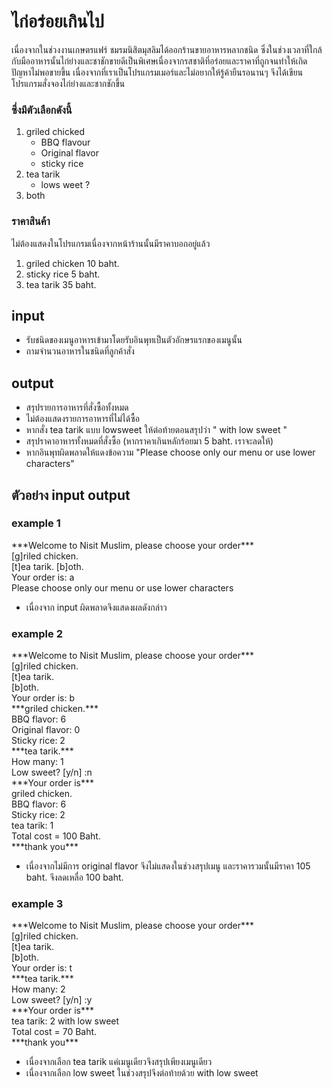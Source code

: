 # ไก่อร่อยเกินไป
เนื่องจากในช่วงงานเกษตรแฟร์ ชมรมนิสิตมุสลิมได้ออกร้านขายอาหารหลากชนิด ซึ่งในช่วงเวลาที่ใกล้กับมืออาหารนั้นไก่ย่างและชาชักขายดีเป็นพิเศษเนื่องจากรสชาติที่อร่อยและราคาที่ถูกจนทำให้เกิดปัญหาไม่พอขายขึ้น เนื่องจากที่เราเป็นโปรแกรมเมอร์และไม่อยากให้รู้ค้ายืนรอนานๆ จึงได้เขียนโปรแกรมสั่งจองไก่ย่างและชากชักขึ้น  
### ซึ่งมีตัวเลือกดังนี้  
1. griled chicked  
    * BBQ flavour
    * Original flavor
    * sticky rice
2. tea tarik
    * lows weet ?
3. both  
### ราคาสินค้า
ไม่ต้องแสดงในโปรแกรมเนื่องจากหน้าร้านนั้นมีราคาบอกอยู่แล้ว
1. griled chicken 10 baht.
2. sticky rice 5 baht.
3. tea tarik 35 baht.

  
## input
* รับชนิดของเมนูอาหารเข้ามาโดยรับอินพุทเป็นตัวอักษรแรกของเมนูนั้น
* ถามจำนวนอาหารในชนิดที่ลูกค้าสั่ง
## output
* สรุปรายการอาหารที่สั่งซื้อทั้งหมด
* ไม่ต้องแสดงรายการอาหารที่ไม่ได้ซื้อ
* หากสั่ง tea tarik แบบ lowsweet ให้ต่อท้ายตอนสรุปว่า " with low sweet "
* สรุปราคาอาหารทั้งหมดที่สั่งซื้อ (หากราคาเกินหลักร้อยมา 5 baht. เราจะลดให้)
* หากอินพุทผิดพลาดให้แดงข้อความ "Please choose only our menu or use lower characters"
  
## ตัวอย่าง input output
### example 1
\*\*\*Welcome to Nisit Muslim, please choose your order***  
[g]riled chicken.   
[t]ea tarik.
[b]oth.  
Your order is: a  
Please choose only our menu or use lower characters  
* เนื่องจาก input ผิดพลาดจึงแสดงผลดังกล่าว
  
### example 2
\*\*\*Welcome to Nisit Muslim, please choose your order***  
[g]riled chicken.  
[t]ea tarik.  
[b]oth.  
Your order is: b  
\*\*\*griled chicken.***  
BBQ flavor: 6  
Original flavor: 0  
Sticky rice: 2   
\*\*\*tea tarik.***  
How many: 1  
Low sweet? [y/n] :n  
\*\*\*Your order is***  
griled chicken.  
BBQ flavor: 6  
Sticky rice: 2  
tea tarik: 1    
Total cost = 100 Baht.  
\*\*\*thank you***  
* เนื่องจากไม่มีการ original flavor จึงไม่แสดงในช่วงสรุปเมนู และราคารวมนั้นมีราคา 105 baht. จึงลดเหลื่อ 100 baht.

### example 3
\*\*\*Welcome to Nisit Muslim, please choose your order***  
[g]riled chicken.  
[t]ea tarik.  
[b]oth.  
Your order is: t  
\*\*\*tea tarik.***  
How many: 2  
Low sweet? [y/n] :y  
\*\*\*Your order is***  
tea tarik: 2 with low sweet  
Total cost = 70 Baht.  
\*\*\*thank you***  
* เนื่องจากเลือก tea tarik แค่เมนูเดียวจึงสรุปเพียงเมนูเดียว
* เนื่องจากเลือก low sweet ในช่วงสรุปจึงต่อท้ายด้วย with low sweet


